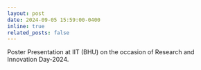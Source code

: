 ```yaml
---
layout: post
date: 2024-09-05 15:59:00-0400
inline: true
related_posts: false
---
```


Poster Presentation at IIT (BHU) on the occasion of Research and Innovation Day-2024.
